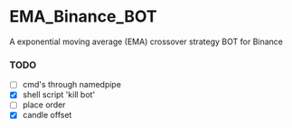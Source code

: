 # EMA_Binance_BOT
A exponential moving average (EMA) crossover strategy BOT for Binance

### TODO
- [ ] cmd's through namedpipe
- [x] shell script 'kill bot'
- [ ] place order
- [x] candle offset

